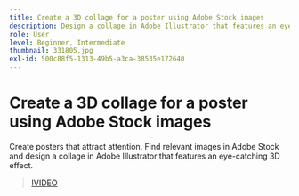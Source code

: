 ```yaml
---
title: Create a 3D collage for a poster using Adobe Stock images
description: Design a collage in Adobe Illustrator that features an eye-catching 3D effect from images in Adobe Stock
role: User
level: Beginner, Intermediate
thumbnail: 331805.jpg
exl-id: 500c88f5-1313-49b5-a3ca-38535e172640
---
```

# Create a 3D collage for a poster using Adobe Stock images

Create posters that attract attention. Find relevant images in Adobe Stock and design a collage in Adobe Illustrator that features an eye-catching 3D effect.

>[!VIDEO](https://video.tv.adobe.com/v/331805?hidetitle=true)
